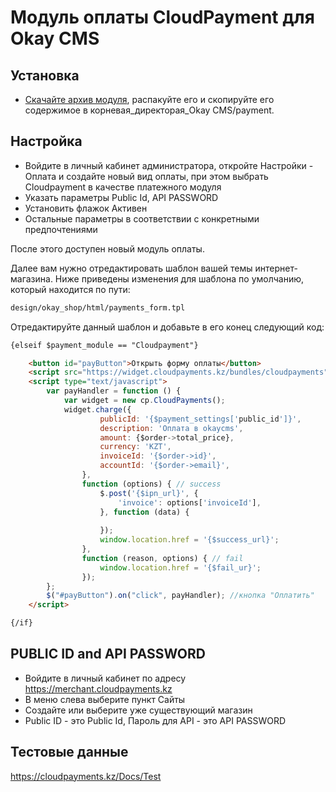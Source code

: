 # Модуль оплаты CloudPayment для Okay CMS

## Установка

  * [Скачайте архив модуля](https://github.com/KONAKONA666/ecloudpayment_okaycms/blob/master/Cloudpayment.zip), распакуйте его и скопируйте его содержимое в корневая_директорая_Okay CMS/payment.

## Настройка

  * Войдите в личный кабинет администратора, откройте Настройки - Оплата и создайте новый вид оплаты, при этом выбрать Cloudpayment в качестве платежного модуля
  * Указать параметры Public Id, API PASSWORD
  * Установить флажок Активен
  * Остальные параметры в соответствии с конкретными предпочтениями

После этого доступен новый модуль оплаты.

Далее вам нужно отредактировать шаблон вашей темы интернет-магазина. Ниже приведены изменения для шаблона по умолчанию, который находится по пути:

```bash
design/okay_shop/html/payments_form.tpl
```

Отредактируйте данный шаблон и добавьте в его конец следующий код:

```html
{elseif $payment_module == "Cloudpayment"}

    <button id="payButton">Открыть форму оплаты</button>
    <script src="https://widget.cloudpayments.kz/bundles/cloudpayments"></script>
    <script type="text/javascript">
        var payHandler = function () {
            var widget = new cp.CloudPayments();
            widget.charge({
                    publicId: '{$payment_settings['public_id']}',
                    description: 'Оплата в okaycms',
                    amount: {$order->total_price},
                    currency: 'KZT',
                    invoiceId: '{$order->id}',
                    accountId: '{$order->email}',
                },
                function (options) { // success
                    $.post('{$ipn_url}', {
                        'invoice': options['invoiceId'],
                    }, function (data) {
                        
                    });
					window.location.href = '{$success_url}';
                },
                function (reason, options) { // fail
                    window.location.href = '{$fail_ur}';
                });
        };
        $("#payButton").on("click", payHandler); //кнопка "Оплатить"
    </script>

{/if}
```



## PUBLIC ID and API PASSWORD

  * Войдите в личный кабинет по адресу https://merchant.cloudpayments.kz
  * В меню слева выберите пункт Сайты
  * Создайте или выберите уже существующий магазин
  * Public ID - это Public Id, Пароль для API - это API PASSWORD


## Тестовые данные

https://cloudpayments.kz/Docs/Test 


